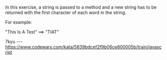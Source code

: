 In this exercise, a string is passed to a method and a new string has to be returned with the first character of each word in the string.

For example:

"This Is A Test" ==> "TIAT"

7kyu --- https://www.codewars.com/kata/5639bdcef2f9b06ce800005b/train/javascript
